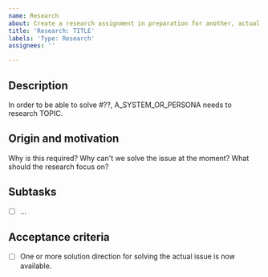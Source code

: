 ```yaml
---
name: Research
about: Create a research assignment in preparation for another, actual issue.
title: 'Research: TITLE'
labels: 'Type: Research'
assignees: ''

---
```


## Description

In order to be able to solve #??, A_SYSTEM_OR_PERSONA needs to research TOPIC.

## Origin and motivation

Why is this required? Why can't we solve the issue at the moment? What should the research focus on?

## Subtasks

- [ ] …

## Acceptance criteria

- [ ] One or more solution direction for solving the actual issue is now available.
